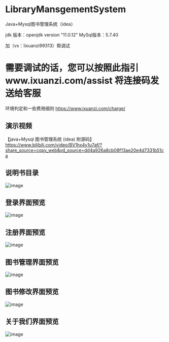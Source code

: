 # LibraryMansgementSystem
Java+Mysql图书管理系统（idea）

jdk 版本：openjdk version "11.0.12"
MySql版本：5.7.40

加（vx：lixuanzi99313）帮调试

需要调试的话，您可以按照此指引www.ixuanzi.com/assist
将连接码发送给客服
===
环境判定和一些费用细则
https://www.ixuanzi.com/charge/

## 演示视频
【java+Mysql 图书管理系统 (idea) 附源码】 https://www.bilibili.com/video/BV1hx4y1u7af/?share_source=copy_web&vd_source=dd4a926a8cb08f13ae20e4d7331b51ca

## 说明书目录
![image](https://github.com/lixuanzi/LibraryMansgementSystem/assets/84713037/d514dabb-e4fc-46be-9f41-109e404c31a3)

## 登录界面预览
![image](https://user-images.githubusercontent.com/84713037/212794903-b8f762fc-b1f7-410e-a008-6bef78faac4a.png)

## 注册界面预览
![image](https://user-images.githubusercontent.com/84713037/212805406-776d46d6-16b2-485a-8ac2-3eeb8c685caa.png)

## 图书管理界面预览
![image](https://user-images.githubusercontent.com/84713037/212805474-21020ed9-bbb5-428c-98e4-d64c94467ea9.png)

## 图书修改界面预览
![image](https://user-images.githubusercontent.com/84713037/212805650-8ce89871-6988-4a15-84d8-3e851a158886.png)

## 关于我们界面预览
![image](https://user-images.githubusercontent.com/84713037/212805533-520cca86-348d-4db0-adbd-ab4e5e06a71a.png)



